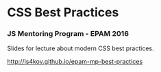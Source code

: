 # CSS Best Practices

### JS Mentoring Program - EPAM 2016

Slides for lecture about modern CSS best practices.

http://is4kov.github.io/epam-mp-best-practices

